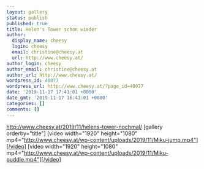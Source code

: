```yaml
---
layout: gallery
status: publish
published: true
title: Helen's Tower schon wieder
author:
  display_name: cheesy
  login: cheesy
  email: christine@cheesy.at
  url: http://www.cheesy.at/
author_login: cheesy
author_email: christine@cheesy.at
author_url: http://www.cheesy.at/
wordpress_id: 40077
wordpress_url: http://www.cheesy.at/?page_id=40077
date: '2019-11-17 17:41:01 +0000'
date_gmt: '2019-11-17 16:41:01 +0000'
categories: []
comments: []
---
```

http://www.cheesy.at/2019/11/helens-tower-nochmal/
[gallery orderby="title"]
[video width="1920" height="1080" mp4="http://www.cheesy.at/wp-content/uploads/2019/11/Miku-jump.mp4"][/video]
[video width="1920" height="1080" mp4="http://www.cheesy.at/wp-content/uploads/2019/11/Miku-puddle.mp4"][/video]
